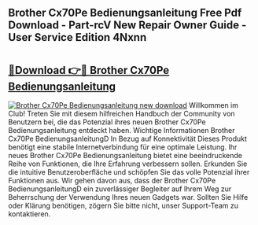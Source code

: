 ## Brother Cx70Pe Bedienungsanleitung Free Pdf Download - Part-rcV New Repair Owner Guide - User Service Edition 4Nxnn

# <h2><a href="http://df11ss.blite.top/?on=Brother+Cx70Pe+Bedienungsanleitung">🔗Download 👉🔴 Brother Cx70Pe Bedienungsanleitung</a></h2>

[![Brother Cx70Pe Bedienungsanleitung new download](https://i.imgur.com/lujVjoI.png)](http://df11ss.blite.top/?on=Brother+Cx70Pe+Bedienungsanleitung)
Willkommen im Club! Treten Sie mit diesem hilfreichen Handbuch der Community von Benutzern bei, die das Potenzial ihres neuen Brother Cx70Pe Bedienungsanleitung entdeckt haben. Wichtige Informationen Brother Cx70Pe BedienungsanleitungD In Bezug auf Konnektivität Dieses Produkt benötigt eine stabile Internetverbindung für eine optimale Leistung. Ihr neues Brother Cx70Pe Bedienungsanleitung bietet eine beeindruckende Reihe von Funktionen, die Ihre Erfahrung verbessern sollen. Erkunden Sie die intuitive Benutzeroberfläche und schöpfen Sie das volle Potenzial ihrer Funktionen aus. Wir gehen davon aus, dass der Brother Cx70Pe BedienungsanleitungD ein zuverlässiger Begleiter auf Ihrem Weg zur Beherrschung der Verwendung Ihres neuen Gadgets war. Sollten Sie Hilfe oder Klärung benötigen, zögern Sie bitte nicht, unser Support-Team zu kontaktieren.
